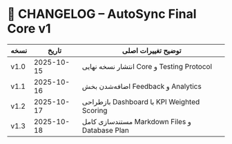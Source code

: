 # 📜 CHANGELOG – AutoSync Final Core v1

| نسخه | تاریخ | توضیح تغییرات اصلی |
|--------|---------|--------------------|
| v1.0 | 2025-10-15 | انتشار نسخه نهایی Core و Testing Protocol |
| v1.1 | 2025-10-16 | اضافه‌شدن بخش Feedback و Analytics |
| v1.2 | 2025-10-17 | بازطراحی Dashboard با KPI Weighted Scoring |
| v1.3 | 2025-10-18 | مستندسازی کامل Markdown Files و Database Plan |